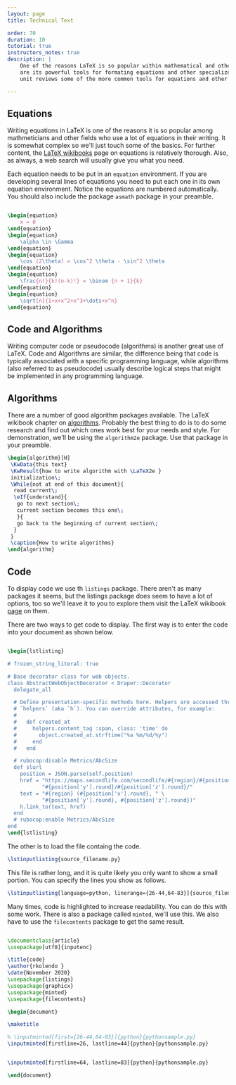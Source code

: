```yaml
---
layout: page
title: Technical Text

order: 70
duration: 10
tutorial: true
instructors_notes: true
description: |
    One of the reasons LaTeX is so popular within mathematical and other communities
    are its powerful tools for formating equations and other specialized content. This
    unit reviews some of the more common tools for equations and other needs.

---
```



## Equations

Writing equations in LaTeX is one of the reasons it is so popular among mathmeticians 
and other fields who use a lot of equations in their writing. It is somewhat complex
so we'll just touch some of the basics. For further content, the 
[LaTeX wikibooks](https://en.wikibooks.org/wiki/LaTeX/Mathematics) page on 
equations is relatively thorough. Also, as always, a web search will usually 
give you what you need.


Each equation needs to be put in an `equation` environment. If you are developing
several lines of equations you need to put each one in its own equation environment.
Notice the equations are numbered automatically. You should also include the 
package `asmath` package in your preamble.

```latex

\begin{equation}
    x = 0
\end{equation}
\begin{equation}
    \alpha \in \Gamma
\end{equation}
\begin{equation}
    \cos (2\theta) = \cos^2 \theta - \sin^2 \theta
\end{equation}
\begin{equation}
    \frac{n!}{k!(n-k)!} = \binom {n + 1}{k}
\end{equation}
\begin{equation}
    \sqrt[n]{1+x+x^2+x^3+\dots+x^n}
\end{equation}

```


## Code and Algorithms

Writing computer code or pseudocode (algorithms) is another great use of LaTeX. Code 
and Algorithms are similar, the difference being that code is typically associated 
with a specific programming language, while algorithms (also referred to as pseudocode)
usually describe logical steps that might be implemented in any programming language.




## Algorithms

There are a number of good algorithm packages available. The LaTeX wikibook chapter on
[algorithms](https://en.wikibooks.org/wiki/LaTeX/Algorithms). Probably the best thing to 
do is to do some research and find out which ones work best for your needs and style.
For demonstration, we'll be using the `algorithm2e` package. Use that package in 
your preamble.

```latex
\begin{algorithm}[H]
 \KwData{this text}
 \KwResult{how to write algorithm with \LaTeX2e }
 initialization\;
 \While{not at end of this document}{
  read current\;
  \eIf{understand}{
   go to next section\;
   current section becomes this one\;
   }{
   go back to the beginning of current section\;
  }
 }
 \caption{How to write algorithms}
\end{algorithm}

```

## Code

To display code we use th `listings` package. There aren't as many packages it seems,
but the listings package does seem to have a lot of options, too so we'll leave it to you
to explore them visit the LaTeX wikibook 
[page](https://en.wikibooks.org/wiki/LaTeX/Source_Code_Listings) on them.

There are two ways to get code to display. The first way is to enter the code into
your document as shown below.


```latex

\begin{lstlisting}

# frozen_string_literal: true

# Base decorator class for web objects.
class AbstractWebObjectDecorator < Draper::Decorator
  delegate_all

  # Define presentation-specific methods here. Helpers are accessed through
  # `helpers` (aka `h`). You can override attributes, for example:
  #
  #   def created_at
  #     helpers.content_tag :span, class: 'time' do
  #       object.created_at.strftime("%a %m/%d/%y")
  #     end
  #   end

  # rubocop:disable Metrics/AbcSize
  def slurl
    position = JSON.parse(self.position)
    href = "https://maps.secondlife.com/secondlife/#{region}/#{position['x'].round}/" \
           "#{position['y'].round}/#{position['z'].round}/"
    text = "#{region} (#{position['x'].round}, " \
           "#{position['y'].round}, #{position['z'].round})"
    h.link_to(text, href)
  end
  # rubocop:enable Metrics/AbcSize
end
\end{lstlisting}


````

The other is to load the file containg the code. 



```latex
\lstinputlisting{source_filename.py}
```

This file is rather long, and it is quite likely you only want to show a small portion.
You can specify the lines you show as follows.



```latex
\lstinputlisting[language=python, linerange={26-44,64-83}]{source_filename.py}
```

Many times, code is highlighted to increase readability. You can do this with some work. 
There is also a package called `minted`, we'll use this. We also have to use the 
`filecontents` package to get the same result.

```latex

\documentclass{article}
\usepackage[utf8]{inputenc}

\title{code}
\author{rkolendo }
\date{November 2020}
\usepackage{listings}
\usepackage{graphicx}
\usepackage{minted}
\usepackage{filecontents}

\begin{document}

\maketitle

% \inputminted[first={26-44,64-83}]{python}{pythonsample.py}
\inputminted[firstline=26, lastline=44]{python}{pythonsample.py}


\inputminted[firstline=64, lastline=83]{python}{pythonsample.py}

\end{document}


```

